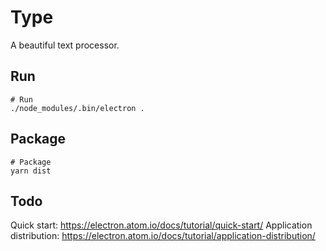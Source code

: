 
Type
====

A beautiful text processor.


Run
---

	# Run
	./node_modules/.bin/electron .


Package
-------
	
	# Package
	yarn dist
	

Todo
----

Quick start: https://electron.atom.io/docs/tutorial/quick-start/
Application distribution: https://electron.atom.io/docs/tutorial/application-distribution/